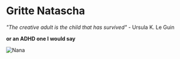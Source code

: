 # Gritte Natascha

*"The creative adult is the child that has survived"* - Ursula K. Le Guin  
  
**or an ADHD one I would say** 

![Nana](/img/profile.jpeg)

